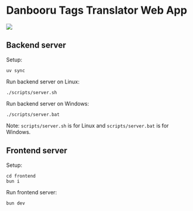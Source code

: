 # Danbooru Tags Translator Web App

![](./assets/screenshot.jpg)

## Backend server

Setup:

```
uv sync
```

Run backend server on Linux:

```
./scripts/server.sh
```

Run backend server on Windows:

```
./scripts/server.bat
```

Note: `scripts/server.sh` is for Linux and `scripts/server.bat` is for Windows.

## Frontend server

Setup:

```
cd frontend
bun i
```

Run frontend server:

```
bun dev
```
